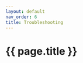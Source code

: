 ```yaml
---
layout: default
nav_order: 6
title: Troubleshooting
---
```


# {{ page.title }}

<!---
Ziele:
- aufzeigen, wie man sehen kann, was das Problem bei der Ausführung des Plugins ist

Inhalt:
- auf Fehlermeldungen im Plug-in Management View hinweisen
- PiWeb Log erklären
- evtl. typische Probleme und deren Lösung auflisten
--->